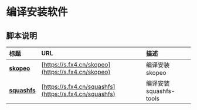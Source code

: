 # 编译安装软件

## 脚本说明

| **标题** | **URL** | **描述** |
|:---|:---|:---|
| [**skopeo**](skopeo.sh) | [https://s.fx4.cn/skopeo](https://s.fx4.cn/skopeo) | 编译安装 skopeo |
| [**squashfs**](squashfs.sh) | [https://s.fx4.cn/squashfs](https://s.fx4.cn/squashfs) | 编译安装 squashfs-tools |
